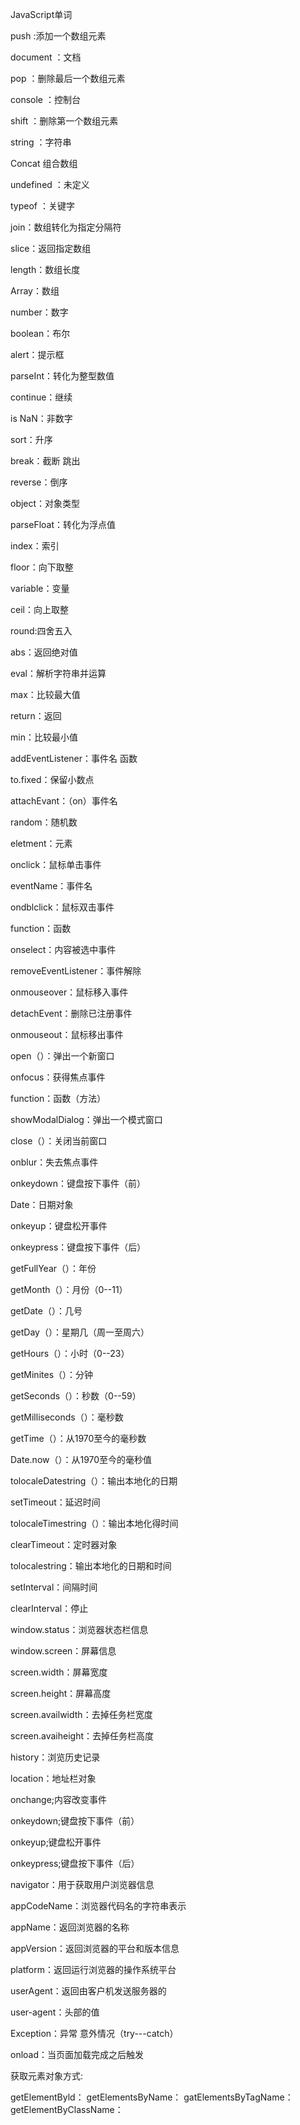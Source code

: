 JavaScript单词

push :添加一个数组元素

document ：文档

pop ：删除最后一个数组元素

console ：控制台

shift ：删除第一个数组元素

string ：字符串

Concat 组合数组

undefined ：未定义

typeof ：关键字

join：数组转化为指定分隔符

slice：返回指定数组

length：数组长度

Array：数组

number：数字

boolean：布尔

alert：提示框

parseInt：转化为整型数值

continue：继续

is NaN：非数字

sort：升序

break：截断 跳出

reverse：倒序

object：对象类型

parseFloat：转化为浮点值

index：索引

floor：向下取整

variable：变量

ceil：向上取整

round:四舍五入

abs：返回绝对值

eval：解析字符串并运算

max：比较最大值

return：返回

min：比较最小值

addEventListener：事件名 函数

to.fixed：保留小数点

attachEvant：（on）事件名

random：随机数

eletment：元素

onclick：鼠标单击事件

eventName：事件名

ondblclick：鼠标双击事件

function：函数

onselect：内容被选中事件

removeEventListener：事件解除

onmouseover：鼠标移入事件

detachEvent：删除已注册事件

onmouseout：鼠标移出事件

open（）：弹出一个新窗口

onfocus：获得焦点事件

function：函数（方法）

showModalDialog：弹出一个模式窗口

close（）：关闭当前窗口

onblur：失去焦点事件

onkeydown：键盘按下事件（前）

Date：日期对象

onkeyup：键盘松开事件

onkeypress：键盘按下事件（后）

getFullYear（）：年份

getMonth（）：月份（0--11）

getDate（）：几号

getDay（）：星期几（周一至周六）

getHours（）：小时（0--23）

getMinites（）：分钟

getSeconds（）：秒数（0--59）

getMilliseconds（）：毫秒数

getTime（）：从1970至今的毫秒数

Date.now（）：从1970至今的毫秒值

tolocaleDatestring（）：输出本地化的日期

setTimeout：延迟时间

tolocaleTimestring（）：输出本地化得时间

clearTimeout：定时器对象

tolocalestring：输出本地化的日期和时间

setInterval：间隔时间

clearInterval：停止

window.status：浏览器状态栏信息

window.screen：屏幕信息

screen.width：屏幕宽度

screen.height：屏幕高度

screen.availwidth：去掉任务栏宽度

screen.avaiheight：去掉任务栏高度

history：浏览历史记录

location：地址栏对象

onchange;内容改变事件

onkeydown;键盘按下事件（前）

onkeyup;键盘松开事件

onkeypress;键盘按下事件（后）

navigator：用于获取用户浏览器信息

appCodeName：浏览器代码名的字符串表示

appName：返回浏览器的名称

appVersion：返回浏览器的平台和版本信息

platform：返回运行浏览器的操作系统平台

userAgent：返回由客户机发送服务器的

user-agent：头部的值

Exception：异常 意外情况（try---catch）

onload：当页面加载完成之后触发

获取元素对象方式:

getElementByld：
getElementsByName：
gatElementsByTagName：
getElementByClassName：